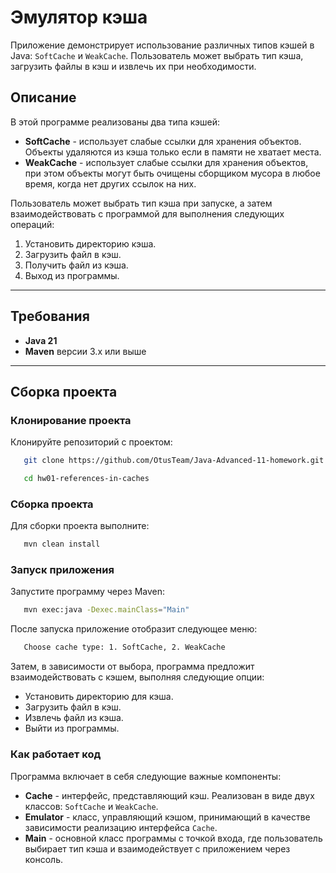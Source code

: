 # Эмулятор кэша
Приложение демонстрирует использование различных типов кэшей в Java: `SoftCache` и `WeakCache`. Пользователь может выбрать тип кэша, загрузить файлы в кэш и извлечь их при необходимости.

## Описание
В этой программе реализованы два типа кэшей:
- **SoftCache** - использует слабые ссылки для хранения объектов. Объекты удаляются из кэша только если в памяти не хватает места.
- **WeakCache** - использует слабые ссылки для хранения объектов, при этом объекты могут быть очищены сборщиком мусора в любое время, когда нет других ссылок на них.

Пользователь может выбрать тип кэша при запуске, а затем взаимодействовать с программой для выполнения следующих операций:
1. Установить директорию кэша.
2. Загрузить файл в кэш.
3. Получить файл из кэша.
4. Выход из программы.

---

## Требования

- **Java 21**
- **Maven** версии 3.x или выше

---

## Сборка проекта

### Клонирование проекта
Клонируйте репозиторий с проектом:
   ```bash
      git clone https://github.com/OtusTeam/Java-Advanced-11-homework.git
   ```
   ```bash
      cd hw01-references-in-caches
   ```

### Сборка проекта
Для сборки проекта выполните:
   ```bash
      mvn clean install
   ```

### Запуск приложения
Запустите программу через Maven:
   ```bash
      mvn exec:java -Dexec.mainClass="Main"
   ```

После запуска приложение отобразит следующее меню:
   ```bash
      Choose cache type: 1. SoftCache, 2. WeakCache
   ```
Затем, в зависимости от выбора, программа предложит взаимодействовать с кэшем, выполняя следующие опции:

* Установить директорию для кэша.
* Загрузить файл в кэш.
* Извлечь файл из кэша.
* Выйти из программы.

### Как работает код
Программа включает в себя следующие важные компоненты:

* **Cache** - интерфейс, представляющий кэш. Реализован в виде двух классов: `SoftCache` и `WeakCache`.
* **Emulator** - класс, управляющий кэшом, принимающий в качестве зависимости реализацию интерфейса `Cache`.
* **Main** - основной класс программы с точкой входа, где пользователь выбирает тип кэша и взаимодействует с приложением через консоль.